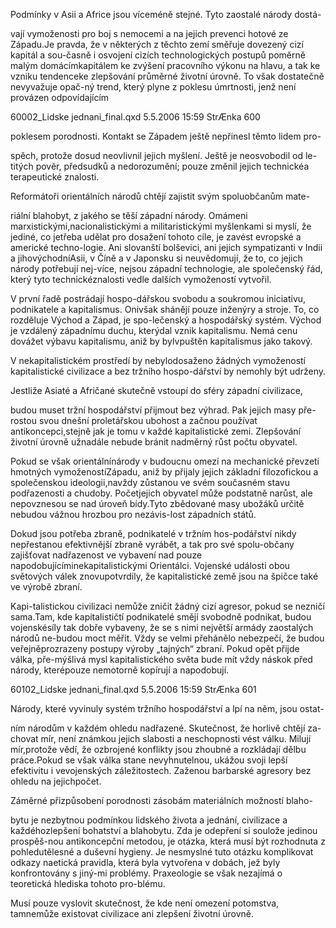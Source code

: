
Podmínky v Asii a Africe jsou víceméně stejné. Tyto zaostalé národy dostá-

vají vymoženosti pro boj s nemocemi a na jejich prevenci hotové ze Západu.Je pravda, že v některých z těchto zemí směřuje dovezený cizí kapitál a sou-časně i osvojení cizích technologických postupů poměrně malým domácímkapitálem ke zvýšení pracovního výkonu na hlavu, a tak ke vzniku tendenceke zlepšování průměrné životní úrovně. To však dostatečně nevyvažuje opač-ný trend, který plyne z poklesu úmrtnosti, jenž není provázen odpovídajícím

60002_Lidske jednani_final.qxd 5.5.2006 15:59 StrÆnka 600

poklesem porodnosti. Kontakt se Západem ještě nepřinesl těmto lidem pro-

spěch, protože dosud neovlivnil jejich myšlení. Ještě je neosvobodil od le-titých pověr, předsudků a nedorozumění; pouze změnil jejich technickéa terapeutické znalosti.

Reformátoři orientálních národů chtějí zajistit svým spoluobčanům mate-

riální blahobyt, z jakého se těší západní národy. Omámeni marxistickými,nacionalistickými a militaristickými myšlenkami si myslí, že jediné, co jetřeba udělat pro dosažení tohoto cíle, je zavést evropské a americké techno-logie. Ani slovanští bolševici, ani jejich sympatizanti v Indii a jihovýchodníAsii, v Číně a v Japonsku si neuvědomují, že to, co jejich národy potřebují nej-více, nejsou západní technologie, ale společenský řád, který tyto technickéznalosti vedle dalších vymožeností vytvořil.

V první řadě postrádají hospo-dářskou svobodu a soukromou iniciativu, podnikatele a kapitalismus. Onivšak shánějí pouze inženýry a stroje. To, co rozděluje Východ a Západ, je spo-lečenský a hospodářský systém. Východ je vzdálený západnímu duchu, kterýdal vznik kapitalismu. Nemá cenu dovážet výbavu kapitalismu, aniž by bylvpuštěn kapitalismus jako takový.

V nekapitalistickém prostředí by nebylodosaženo žádných vymožeností kapitalistické civilizace a bez tržního hospo-dářství by nemohly být udrženy.

Jestliže Asiaté a Afričané skutečně vstoupí do sféry západní civilizace,

budou muset tržní hospodářství přijmout bez výhrad. Pak jejich masy pře-rostou svou dnešní proletářskou ubohost a začnou používat antikoncepci,stejně jak je tomu v každé kapitalistické zemi. Zlepšování životní úrovně užnadále nebude bránit nadměrný růst počtu obyvatel.

Pokud se však orientálnínárody v budoucnu omezí na mechanické převzetí hmotných vymoženostíZápadu, aniž by přijaly jejich základní filozofickou a společenskou ideologii,navždy zůstanou ve svém současném stavu podřazenosti a chudoby. Početjejich obyvatel může podstatně narůst, ale nepovznesou se nad úroveň bídy.Tyto zbědované masy ubožáků určitě nebudou vážnou hrozbou pro nezávis-lost západních států.

Dokud jsou potřeba zbraně, podnikatelé v tržním hos-podářství nikdy nepřestanou efektivnější zbraně vyrábět, a tak pro své spolu-občany zajišťovat nadřazenost ve vybavení nad pouze napodobujícíminekapitalistickými Orientálci. Vojenské události obou světových válek znovupotvrdily, že kapitalistické země jsou na špičce také ve výrobě zbraní.

Kapi-talistickou civilizaci nemůže zničit žádný cizí agresor, pokud se nezničí sama.Tam, kde kapitalističtí podnikatelé smějí svobodně podnikat, budou vojenskésíly tak dobře vybaveny, že se s nimi největší armády zaostalých národů ne-budou moct měřit. Vždy se velmi přehánělo nebezpečí, že budou veřejněprozrazeny postupy výroby „tajných“ zbraní. Pokud opět přijde válka, pře-mýšlivá mysl kapitalistického světa bude mít vždy náskok před národy, kterépouze nemotorně kopírují a napodobují.

60102_Lidske jednani_final.qxd 5.5.2006 15:59 StrÆnka 601

Národy, které vyvinuly systém tržního hospodářství a lpí na něm, jsou ostat-

ním národům v každém ohledu nadřazené. Skutečnost, že horlivě chtějí za-chovat mír, není známkou jejich slabosti a neschopnosti vést válku. Milují mír,protože vědí, že ozbrojené konflikty jsou zhoubné a rozkládají dělbu práce.Pokud se však válka stane nevyhnutelnou, ukážou svoji lepší efektivitu i vevojenských záležitostech. Zaženou barbarské agresory bez ohledu na jejichpočet.

Záměrné přizpůsobení porodnosti zásobám materiálních možností blaho-

bytu je nezbytnou podmínkou lidského života a jednání, civilizace a každéhozlepšení bohatství a blahobytu. Zda je odepření si soulože jedinou prospěš-nou antikoncepční metodou, je otázka, která musí být rozhodnuta z pohledutělesné a duševní hygieny. Je nesmyslné tuto otázku komplikovat odkazy naetická pravidla, která byla vytvořena v dobách, jež byly konfrontovány s jiný-mi problémy. Praxeologie se však nezajímá o teoretická hlediska tohoto pro-blému.

Musí pouze vyslovit skutečnost, že kde není omezení potomstva, tamnemůže existovat civilizace ani zlepšení životní úrovně.
